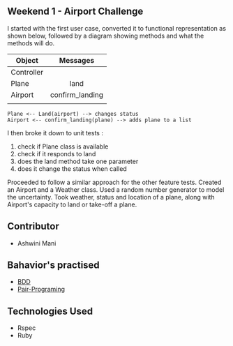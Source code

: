 ## Weekend 1 - Airport Challenge

I started with the first user case, converted it to functional representation as shown below, followed by a diagram showing methods and what the methods will do.

| Object        | Messages                  |
| ------------- |:-------------------------:|
| Controller    |                           |
| Plane         | land                      |
| Airport       | confirm_landing           |
|               |                           |

```
Plane <-- Land(airport) --> changes status
Airport <-- confirm_landing(plane) --> adds plane to a list
```
I then broke it down to unit tests :
1. check if Plane class is available
2. check if it responds to land
3. does the land method take one parameter
4. does it change the status when called

Proceeded to follow a similar approach for the other feature tests. Created an Airport and a Weather class. Used a random number generator to model the uncertainty. Took weather, status and location of a plane, along with Airport's capacity to land or take-off a plane.    

## Contributor
- Ashwini Mani

## Bahavior's practised
- [BDD](https://github.com/makersacademy/course/blob/master/pills/bdd_cycle.md)
- [Pair-Programing](https://github.com/makersacademy/course/blob/master/pills/pairing.md)

## Technologies Used
- Rspec
- Ruby
